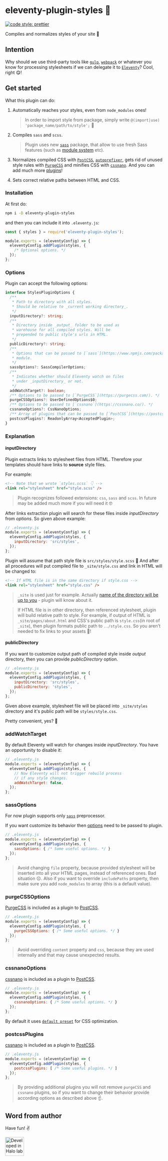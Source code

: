 # eleventy-plugin-styles 🍭

[![code style: prettier](https://img.shields.io/badge/code_style-prettier-ff69b4.svg?style=flat-square)](https://github.com/prettier/prettier)

Compiles and normalizes styles of your site 💪

## Intention

Why should we use third-party tools like [`gulp`](https://gulpjs.com/), [`webpack`](https://webpack.js.org/) or whatever you know for processing stylesheets if we can delegate it to [`Eleventy`](https://www.11ty.dev/)? Cool, right 😋!

## Get started

What this plugin can do:

1. Automatically reaches your styles, even from `node_modules` ones!

    > In order to import style from package, simply write `@(import|use) 'package_name/path/to/style';` 👐

2. Compiles `sass` and `scss`.

    > Plugin uses new [`sass`](https://www.npmjs.com/package/sass) package, that allow to use fresh Sass features (such as [module system](https://sass-lang.com/documentation/at-rules/use) etc).

3. Normalizes compiled CSS with [`PostCSS`](https://postcss.org/), [`autoprefixer`](https://www.npmjs.com/package/autoprefixer), gets rid of unused style rules with [`PurgeCSS`](https://purgecss.com/) and minifies CSS with [`cssnano`](https://cssnano.co/). And you can add much more [plugins](https://www.postcss.parts/)!

4. Sets correct relative paths between HTML and CSS.

### Installation

At first do:

```sh
npm i -D eleventy-plugin-styles
```

and then you can include it into `.eleventy.js`:

```js
const { styles } = require('eleventy-plugin-styles');

module.exports = (eleventyConfig) => {
  eleventyConfig.addPlugin(styles, {
    /* Optional options. */
  });
};
```

### Options

Plugin can accept the following options:

```ts
interface StylesPluginOptions {
  /**
   * Path to directory with all styles.
   * Should be relative to _current working directory_.
   */
  inputDirectory?: string;
  /**
   * Directory inside _output_ folder to be used as
   * warehouse for all compiled styles. Will be
   * prepended to public style's urls in HTML.
   */
  publicDirectory?: string;
  /**
   * Options that can be passed to [`sass`](https://www.npmjs.com/package/sass)
   * module.
   */
  sassOptions?: SassCompilerOptions;
  /**
   * Indicates whether should Eleventy watch on files
   * under _inputDirectory_ or not.
   */
  addWatchTarget?: boolean;
  /** Options to be passed to [`PurgeCSS`](https://purgecss.com/). */
  purgeCSSOptions?: UserDefinedOptions$0;
  /** Options to be passed to [`cssnano`](https://cssnano.co/). */
  cssnanoOptions?: CssNanoOptions;
  /** Array of plugins that can be passed to [`PostCSS`](https://postcss.org). */
  postcssPlugins?: ReadonlyArray<AcceptedPlugin>;
}
```

### Explanation

#### inputDirectory

Plugin extracts links to stylesheet files from HTML. Therefore your templates should have links to **source** style files.

For example:

```html
<!-- Note that we wrote `styles.scss` 👇 -->
<link rel="stylesheet" href="style.scss" />
```

> Plugin recognizes followed extensions: `css`, `sass` and `scss`. In future may be added much more if you will need it 🤓

After links extraction plugin will search for these files inside _inputDirectory_ from _options_. So given above example:

```js
// .eleventy.js
module.exports = (eleventyConfig) => {
  eleventyConfig.addPlugin(styles, {
    inputDirectory: 'src/styles',
  });
};
```

Plugin will assume that path style file is `src/styles/style.scss` 🎉 And after all procedures will put compiled file to `_site/style.css` and link in HTML will be changed to:

```html
<!-- If HTML file is in the same directory if style.css -->
<link rel="stylesheet" href="style.css" />
```

> `_site` is used just for example. Actually [name of the directory will be up to you](https://www.11ty.dev/docs/config/#output-directory) - plugin will know about it.

> If HTML file is in other directory, then referenced stylesheet, plugin will build relative path to style. For example, if output of HTML is `_site/pages/about.html` and CSS's public path is `style.css`(in root of `_site`), then plugin formats public path to `../style.css`. So you aren't needed to fix links to your assets 🤘!

#### publicDirectory

If you want to customize output path of compiled style inside _output_ directory, then you can provide _publicDirectory_ option.

```js
// .eleventy.js
module.exports = (eleventyConfig) => {
  eleventyConfig.addPlugin(styles, {
    inputDirectory: 'src/styles',
    publicDirectory: 'styles',
  });
};
```

Given above example, stylesheet file will be placed into `_site/styles` directory and it's public path will be `styles/style.css`.

Pretty convenient, yes? 🙂

### addWatchTarget

By default Eleventy will watch for changes inside _inputDirectory_. You have an opportunity to disable it:

```js
// .eleventy.js
module.exports = (eleventyConfig) => {
  eleventyConfig.addPlugin(styles, {
    // Now Eleventy will not trigger rebuild process
    // if any style changes.
    addWatchTarget: false,
  });
};
```

### sassOptions

For now plugin supports only [`sass`](https://sass-lang.com/) preprocessor.

If you want customize its behavior then [options](https://www.npmjs.com/package/sass#api) need to be passed to plugin.

```js
// .eleventy.js
module.exports = (eleventyConfig) => {
  eleventyConfig.addPlugin(styles, {
    sassOptions: { /* Some useful options. */ }
  });
};
```

> Avoid changing `file` property, because provided stylesheet will be inserted into all your HTML pages, instead of referenced ones. Bad situation ☹️. Also if you want to override `includePaths` property, then make sure you add `node_modules` to array (this is a default value).

### purgeCSSOptions

[PurgeCSS](https://purgecss.com/) is included as a plugin to [PostCSS](https://postcss.org/).

```js
// .eleventy.js
module.exports = (eleventyConfig) => {
  eleventyConfig.addPlugin(styles, {
    purgeCSSOptions: { /* Some useful options. */ }
  });
};
```

> Avoid overriding `content` property and `css`, because they are used internally and that may cause unexpected results.

### cssnanoOptions

[cssnano](https://cssnano.co/) is included as a plugin to [PostCSS](https://postcss.org/).

```js
// .eleventy.js
module.exports = (eleventyConfig) => {
  eleventyConfig.addPlugin(styles, {
    cssnanoOptions: { /* Some useful options. */ }
  });
};
```

By default it uses [`default preset`](https://cssnano.co/docs/optimisations) for CSS optimization.

### postcssPlugins

[cssnano](https://cssnano.co/) is included as a plugin to [PostCSS](https://postcss.org/).

```js
// .eleventy.js
module.exports = (eleventyConfig) => {
  eleventyConfig.addPlugin(styles, {
    postcssPlugins: [ /* Some useful plugins. */ ]
  });
};
```

> By providing additional plugins you will not remove `purgeCSS` and `cssnano` plugins, so if you want to change their behavior provide according options as described above ☝️.

## Word from author

Have fun! ✌️

<a href="https://www.halo-lab.com/?utm_source=github-brifinator-3000">
  <img src="https://api.halo-lab.com/wp-content/uploads/dev_halo.svg" alt="Developed in Halo lab" height="60">
</a>
